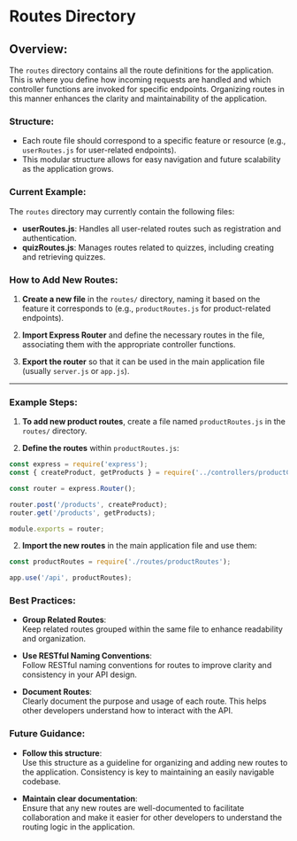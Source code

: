 # Routes Directory

## Overview:
The `routes` directory contains all the route definitions for the application. This is where you define how incoming requests are handled and which controller functions are invoked for specific endpoints. Organizing routes in this manner enhances the clarity and maintainability of the application.

### Structure:
- Each route file should correspond to a specific feature or resource (e.g., `userRoutes.js` for user-related endpoints).
- This modular structure allows for easy navigation and future scalability as the application grows.

### Current Example:
The `routes` directory may currently contain the following files:
- **userRoutes.js**: Handles all user-related routes such as registration and authentication.
- **quizRoutes.js**: Manages routes related to quizzes, including creating and retrieving quizzes.

### How to Add New Routes:
1. **Create a new file** in the `routes/` directory, naming it based on the feature it corresponds to (e.g., `productRoutes.js` for product-related endpoints).

2. **Import Express Router** and define the necessary routes in the file, associating them with the appropriate controller functions.

3. **Export the router** so that it can be used in the main application file (usually `server.js` or `app.js`).

---

### Example Steps:
1. **To add new product routes**, create a file named `productRoutes.js` in the `routes/` directory.

2. **Define the routes** within `productRoutes.js`:
```js
const express = require('express');
const { createProduct, getProducts } = require('../controllers/productController');

const router = express.Router();

router.post('/products', createProduct);
router.get('/products', getProducts);

module.exports = router;
```

2. **Import the new routes** in the main application file and use them:
```js
const productRoutes = require('./routes/productRoutes');

app.use('/api', productRoutes);
```

### Best Practices:

- **Group Related Routes**:  
  Keep related routes grouped within the same file to enhance readability and organization.

- **Use RESTful Naming Conventions**:  
  Follow RESTful naming conventions for routes to improve clarity and consistency in your API design.

- **Document Routes**:  
  Clearly document the purpose and usage of each route. This helps other developers understand how to interact with the API.

### Future Guidance:

- **Follow this structure**:  
  Use this structure as a guideline for organizing and adding new routes to the application. Consistency is key to maintaining an easily navigable codebase.

- **Maintain clear documentation**:  
  Ensure that any new routes are well-documented to facilitate collaboration and make it easier for other developers to understand the routing logic in the application.
